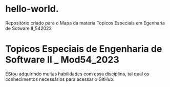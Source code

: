 # hello-world.
Repositório criado para o Mapa da materia Topicos Especiais em Egenharia de Sotware II_542023
# Topicos Especiais de Engenharia de Software II _ Mod54_2023
EStou adquirindo muitas habilidades com essa disciplina, tal qual os conhecimentos necessários para acessar o GitHub.
